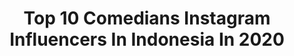 ---
title: Top 10 Comedians Instagram Influencers In Indonesia In 2020
description: >-
  Find top comedians Instagram influencers in Indonesia in 2020. Most popular hashtags: #tiktok #dirumahaja #viral #corona.
platform: Instagram
profiles:
  - username: "kikysaputrii"
    fullname: >-
      Kiky Saputri
    location: "Indonesia"
    followers: 144747
    engagement: 779
    commentsToLikes: 0.029502
    id: ck5chh7jjqrwq0i11wwgr3cbr
    verified: true
    hashtags: "#adahalodoc, #fotolama, #selfquarantine, #motivation"
  - username: "bene_dion"
    fullname: >-
      Bene Dion Rajagukguk
    location: "Indonesia"
    followers: 33134
    engagement: 314
    commentsToLikes: 0.028530
    id: ck6tjfya42n4z0j71vrishqio
    verified: true
    hashtags: ""
  - username: "meet_037"
    fullname: >-
      MEET SAINI 🔥
    location: "Indonesia"
    followers: 9265
    engagement: 3361
    commentsToLikes: 0.050635
    id: ck8wf67cgf6zu0j780tr701zt
    verified: false
    hashtags: "#photoshoot, #funnymemes, #motivationalquotes, #follow"
  - username: "syaiful_zero"
    fullname: >-
      Official_Syaiful
    location: "Indonesia"
    followers: 311394
    engagement: 241
    commentsToLikes: 0.012833
    id: ck5hdwq3rprje0i11zcaqkro9
    verified: true
    hashtags: "#melaticomelsgt, #mlm2019, #iskafmalaysia, #finasmalaysia"
  - username: "apilpirman"
    fullname: >-
      Apil
    location: "Indonesia"
    followers: 31579
    engagement: 284
    commentsToLikes: 0.039058
    id: ck14lahthto2x0i1914glz2ep
    verified: false
    hashtags: "#dubbuingsunda, #tenangkeun, #meme, #photooftheday"
  - username: "abintangtimur"
    fullname: >-
      A. Bintang Timur
    location: "Indonesia"
    followers: 48811
    engagement: 331
    commentsToLikes: 0.064992
    id: ck6u0xacwia8r0j717urz2z9e
    verified: false
    hashtags: "#charvelspectrum, #economicpicking, #squierstratocaster, #artificialharmonics"
  - username: "aciresti"
    fullname: >-
      Aci Resti
    location: "Indonesia"
    followers: 233053
    engagement: 244
    commentsToLikes: 0.023140
    id: ck5chhb10qs580i11bll013uc
    verified: true
    hashtags: "#langkahberani, #happyinternationalwomensday, #aciudahsemesterdua, #acimenujusarjana"
  - username: "maswiraaa"
    fullname: >-
      MasWiraaa
    location: "Indonesia"
    followers: 5273
    engagement: 423
    commentsToLikes: 0.108494
    id: ck0u9t6ftaldi0i1908u288z2
    verified: false
    hashtags: "#joged, #lucubanget, #pesonaindonesia, #instavideo"
  - username: "arif_alfiansyah"
    fullname: >-
      Arif Alfiansyah
    location: "Indonesia"
    followers: 87741
    engagement: 210
    commentsToLikes: 0.025770
    id: ck0w5u2kj5fwc0i1987a1huzc
    verified: true
    hashtags: "#comedyvolution, #dingdingpakdingding, #enjoyholiday, #arifsnek"
  - username: "kpopnya_gw"
    fullname: >-
      KPOPNYA_GW ~
    location: "Indonesia"
    followers: 23463
    engagement: 6432
    commentsToLikes: 0.007609
    id: ck8t7jbgwh0u30j78h39k76vf
    verified: false
    hashtags: "#dino, #vernon, #runningman, #parksaeroyi"
---